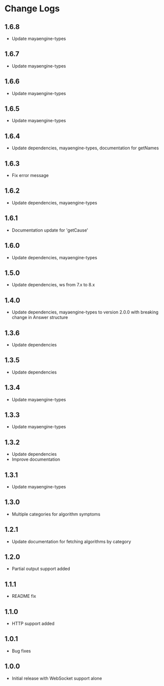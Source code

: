 # Change Logs

## 1.6.8

- Update mayaengine-types

## 1.6.7

- Update mayaengine-types

## 1.6.6

- Update mayaengine-types

## 1.6.5

- Update mayaengine-types

## 1.6.4

- Update dependencies, mayaengine-types, documentation for getNames

## 1.6.3

- Fix error message

## 1.6.2

- Update dependencies, mayaengine-types

## 1.6.1

- Documentation update for 'getCause'

## 1.6.0

- Update dependencies, mayaengine-types

## 1.5.0

- Update dependencies, ws from 7.x to 8.x

## 1.4.0

- Update dependencies, mayaengine-types to version 2.0.0 with breaking change in Answer structure

## 1.3.6

- Update dependencies

## 1.3.5

- Update dependencies

## 1.3.4

- Update mayaengine-types

## 1.3.3

- Update mayaengine-types

## 1.3.2

- Update dependencies
- Improve documentation

## 1.3.1

- Update mayaengine-types

## 1.3.0

- Multiple categories for algorithm symptoms

## 1.2.1

- Update documentation for fetching algorithms by category

## 1.2.0

- Partial output support added

## 1.1.1

- README fix

## 1.1.0

- HTTP support added

## 1.0.1

- Bug fixes

## 1.0.0

- Initial release with WebSocket support alone

